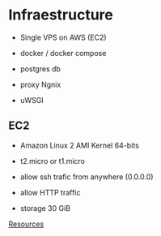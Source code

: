 
# Infraestructure

- Single VPS on AWS (EC2)
- docker / docker compose

- postgres db
- proxy Ngnix
- uWSGI

## EC2
- Amazon Linux 2 AMI Kernel 64-bits

- t2.micro or t1.micro
- allow ssh trafic from anywhere (0.0.0.0)
- allow HTTP traffic
- storage 30 GiB

[Resources](https://github.com/LondonAppDeveloper/build-a-backend-rest-api-with-python-django-advanced-resources/blob/main/deployment.md)

